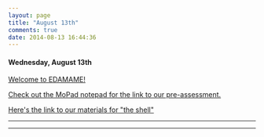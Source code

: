 ```yaml
---
layout: page
title: "August 13th"
comments: true
date: 2014-08-13 16:44:36
---
```


#### Wednesday, August 13th

[Welcome to EDAMAME!](https://github.com/edamame-course/docs/blob/gh-pages/extra/Presentations/2014-lecture1-edamame-welcome.pdf?raw=true)

[Check out the MoPad notepad for the link to our pre-assessment.](https://edamame.etherpad.mozilla.org/1)

[Here's the link to our materials for "the shell"](https://edamame-course.github.io/docs/the_shell.html)

-----------------------------------------------
-----------------------------------------------
